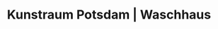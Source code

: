 ---
title: 'Kunstraum Potsdam | Waschhaus'
url: https://www.waschhaus.de/kunstraum-potsdam/
image: 1667701405000.png
tags: 'potsdam'
description: 'event art location Potsdam'
---